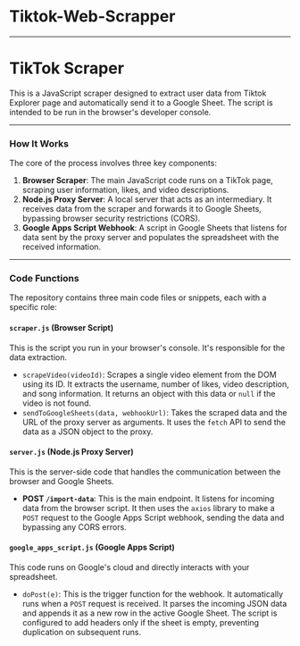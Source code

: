 # Tiktok-Web-Scrapper
---

# TikTok Scraper

This is a JavaScript scraper designed to extract user data from Tiktok Explorer page and automatically send it to a Google Sheet. The script is intended to be run in the browser's developer console.

---

### **How It Works**

The core of the process involves three key components:

1.  **Browser Scraper**: The main JavaScript code runs on a TikTok page, scraping user information, likes, and video descriptions.
2.  **Node.js Proxy Server**: A local server that acts as an intermediary. It receives data from the scraper and forwards it to Google Sheets, bypassing browser security restrictions (CORS).
3.  **Google Apps Script Webhook**: A script in Google Sheets that listens for data sent by the proxy server and populates the spreadsheet with the received information.

---

### **Code Functions**

The repository contains three main code files or snippets, each with a specific role:

#### **`scraper.js` (Browser Script)**

This is the script you run in your browser's console. It's responsible for the data extraction.

* `scrapeVideo(videoId)`: Scrapes a single video element from the DOM using its ID. It extracts the username, number of likes, video description, and song information. It returns an object with this data or `null` if the video is not found.
* `sendToGoogleSheets(data, webhookUrl)`: Takes the scraped data and the URL of the proxy server as arguments. It uses the `fetch` API to send the data as a JSON object to the proxy.

#### **`server.js` (Node.js Proxy Server)**

This is the server-side code that handles the communication between the browser and Google Sheets.

* **POST `/import-data`**: This is the main endpoint. It listens for incoming data from the browser script. It then uses the `axios` library to make a `POST` request to the Google Apps Script webhook, sending the data and bypassing any CORS errors.

#### **`google_apps_script.js` (Google Apps Script)**

This code runs on Google's cloud and directly interacts with your spreadsheet.

* `doPost(e)`: This is the trigger function for the webhook. It automatically runs when a `POST` request is received. It parses the incoming JSON data and appends it as a new row in the active Google Sheet. The script is configured to add headers only if the sheet is empty, preventing duplication on subsequent runs.
